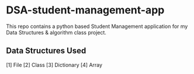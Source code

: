 # DSA-student-management-app
This repo contains a python based Student Management application for my Data Structures & algorithm class project.

## Data Structures Used
[1] File 
[2] Class
[3] Dictionary
[4] Array

